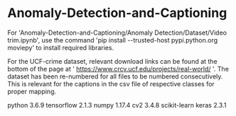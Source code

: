 # Anomaly-Detection-and-Captioning

For 'Anomaly-Detection-and-Captioning/Anomaly Detection/Dataset/Video trim.ipynb', use the command 'pip install --trusted-host pypi.python.org moviepy' to install required libraries.

For the UCF-crime dataset, relevant download links can be found at the bottom of the page at ' https://www.crcv.ucf.edu/projects/real-world/ '. The dataset has been re-numbered for all files to be numbered consecutively. This is relevant for the captions in the csv file of respective classes for proper mapping.

python 3.6.9
tensorflow 2.1.3
numpy 1.17.4
cv2 3.4.8
scikit-learn
keras 2.3.1
